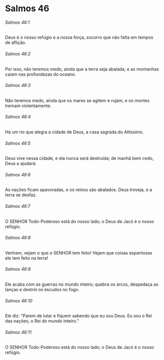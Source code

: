 # Salmos 46

###### Salmos 46:1

Deus é o nosso refúgio e a nossa força, socorro que não falta em tempos de aflição.

###### Salmos 46:2

Por isso, não teremos medo, ainda que a terra seja abalada, e as montanhas caiam nas profundezas do oceano.

###### Salmos 46:3

Não teremos medo, ainda que os mares se agitem e rujam, e os montes tremam violentamente.

###### Salmos 46:4

Há um rio que alegra a cidade de Deus, a casa sagrada do Altíssimo.

###### Salmos 46:5

Deus vive nessa cidade, e ela nunca será destruída; de manhã bem cedo, Deus a ajudará.

###### Salmos 46:6

As nações ficam apavoradas, e os reinos são abalados. Deus troveja, e a terra se desfaz.

###### Salmos 46:7

O SENHOR Todo-Poderoso está do nosso lado; o Deus de Jacó é o nosso refúgio.

###### Salmos 46:8

Venham, vejam o que o SENHOR tem feito! Vejam que coisas espantosas ele tem feito na terra!

###### Salmos 46:9

Ele acaba com as guerras no mundo inteiro; quebra os arcos, despedaça as lanças e destrói os escudos no fogo.

###### Salmos 46:10

Ele diz: “Parem de lutar e fiquem sabendo que eu sou Deus. Eu sou o Rei das nações, o Rei do mundo inteiro.”

###### Salmos 46:11

O SENHOR Todo-Poderoso está do nosso lado; o Deus de Jacó é o nosso refúgio.

